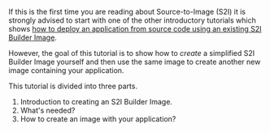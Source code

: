If this is the first time you are reading about Source-to-Image (S2I) it is strongly advised to start with one of the other introductory tutorials which shows [how to deploy an application from source code using an existing S2I Builder Image](https://learn.openshift.com/introduction/deploying-python/). 

However, the goal of this tutorial is to show how to *create* a simplified S2I Builder Image yourself and then use the same image to create another new image containing your application. 

This tutorial is divided into three parts.

1. Introduction to creating an S2I Builder Image.
2. What's needed?
3. How to create an image with your application?

